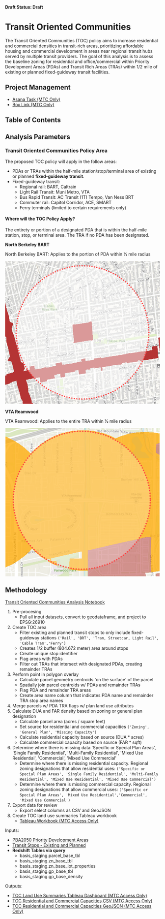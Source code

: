 **Draft Status: Draft**

# Transit Oriented Communities

The Transit Oriented Communities (TOC) policy aims to increase residential and commercial densities in transit-rich areas, prioritizing affordable housing and commercial development in areas near regional transit hubs served by multiple transit providers. The goal of this analysis is to assess the baseline zoning for residential and office/commercial within Priority Development Areas (PDAs) and Transit Rich Areas (TRAs) within 1/2 mile of existing or planned fixed-guideway transit facilities. 

## Project Management 

- [Asana Task (MTC Only)](https://app.asana.com/0/304776046055605/1202042875475784/f)
- [Box Link (MTC Only)](https://mtcdrive.box.com/s/z4gzf4maxwrl25a6pelu0bjzlb8mc5a4)

## Table of Contents

## Analysis Parameters

### Transit Oriented Communities Policy Area

The proposed TOC policy will apply in the follow areas:

- PDAs or TRAs within the half-mile station/stop/terminal area of existing or planned **fixed-guideway transit**. 
- Fixed-guideway transit:
    - Regional rail: BART, Caltrain
    - Light Rail Transit: Muni Metro, VTA
    - Bus Rapid Transit: AC Transit (1T) Tempo, Van Ness BRT
    - Commuter rail: Capitol Corridor, ACE, SMART
    - Ferry terminals (limited to certain requirements only)

#### Where will the TOC Policy Apply?
The entirety or portion of a designated PDA that is within the half-mile station, stop, or terminal area. The TRA if no PDA has been designated. 

**North Berkeley BART**

North Berkeley BART: Applies to the portion of PDA within ½ mile radius

![](images/north_berkeley_bart.png)

**VTA Reamwood**

VTA Reamwood: Applies to the entire TRA within ½ mile radius

![](images/vta_reamwood.png)

## Methodology

[Transit Oriented Communities Analysis Notebook](Transit_Oriented_Communities_Analysis.ipynb)

1. Pre-procesing
    - Pull all input datasets, convert to geodataframe, and project to EPSG:26910
2. Create TOC area
    - Filter existing and planned transit stops to only include fixed-guideway stations `('Rail', 'BRT', 'Tram, Streetcar, Light Rail', 'Cable Tram','Ferry')`
    - Creates 1/2 buffer (804.672 meter) area around stops
    - Create unique stop identifier
    - Flag areas with PDAs 
    - Filter out TRAs that intersect with designated PDAs, creating remainder TRAs
3. Perform point in polygon overlay
    - Calculate parcel geometry centroids 'on the surface' of the parcel
    - Spatially join parcel centroids w/ PDAs and remainder TRAs
    - Flag PDA and remainder TRA areas
    - Create area name column that indicates PDA name and remainder TRA stop area names
4. Merge parcels w/ PDA TRA flags w/ plan land use attributes
5. Calculate DUA and FAR density based on zoning or general plan designation
    - Calculate parcel area (acres / square feet)
    - Set source for residential and commercial capacities `('Zoning', 'General Plan', 'Missing Capacity')`
    - Calculate residential capacity based on source (DUA * acres)
    - Calculate commercial capacity based on source (FAR * sqft)
6. Determine where there is missing data
'Specific or Special Plan Areas',
    'Single Family Residential',
    'Multi-Family Residential',
    'Mixed Use Residential',
    'Commercial',
    'Mixed Use Commercial'
    - Determine where there is missing residential capacity. Regional zoning designations that allow residential uses: `('Specific or Special Plan Areas', 'Single Family Residential', 'Multi-Family Residential', 'Mixed Use Residential', 'Mixed Use Commercial')`
    - Determine where there is missing commercial capacity. Regional zoning designations that allow commercial uses: `('Specific or Special Plan Areas', 'Mixed Use Residential','Commercial', 'Mixed Use Commercial')` 
7. Export data for review
    - Export select columns as CSV and GeoJSON
8. Create TOC land use summaries Tableau workbook
    - [Tableau Workbook (MTC Access Only)](https://mtcdrive.box.com/s/pse3mlwq3y194vkjlspgep9gjkqcfisy)

Inputs:
- [PBA2050 Priority Development Areas](https://arcgis.ad.mtc.ca.gov/portal/home/item.html?id=85043289ac774a928e4628aa904a317c#overview)
- [Transit Stops - Existing and Planned](https://arcgis.ad.mtc.ca.gov/portal/home/item.html?id=a4e761b25425464e978829db4c3563dc)
- **Redshift Tables via query**
    - basis_staging.parcel_base_tbl
    - basis_staging.zn_base_tbl
    - basis_staging.zn_base_lot_properties
    - basis_staging.gp_base_tbl
    - basis_staging.gp_base_density

Outputs:
- [TOC Land Use Summaries Tableau Dashboard (MTC Access Only)](https://10ay.online.tableau.com/t/metropolitantransportationcommission/views/TransitOrientedCommunitiesLandUseSummaries/ResidentialandCommercialCapacitybyJurisdiction?:showAppBanner=false&:origin=viz_share_link&:display_count=n&:showVizHome=n)
- [TOC Residential and Commercial Capacities CSV (MTC Access Only)](https://mtcdrive.box.com/s/6tv583axa8jmgrzcsiuyio7phs09zbi9)
- [TOC Residential and Commercial Capacities GeoJSON (MTC Access Only)](https://mtcdrive.box.com/s/htzptkiwws90qxnxjwyysgay4ap967wh)